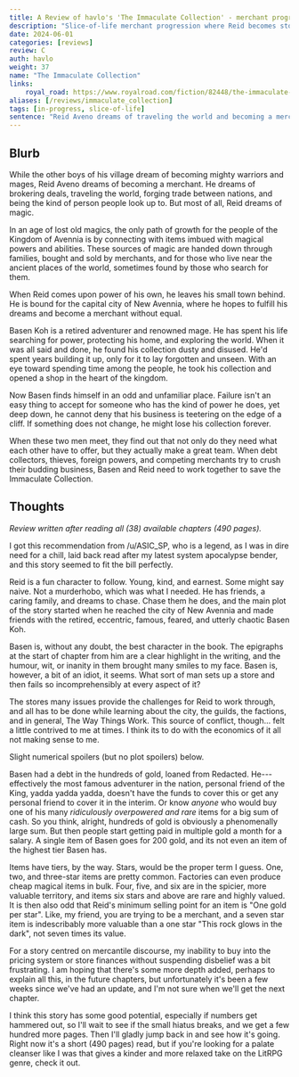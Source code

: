 ```yaml
---
title: A Review of havlo's 'The Immaculate Collection' - merchant progression fantasy."
description: "Slice-of-life merchant progression where Reid becomes store manager for a famous retired adventurer."
date: 2024-06-01
categories: [reviews]
review: C
auth: havlo
weight: 37
name: "The Immaculate Collection"
links:
    royal_road: https://www.royalroad.com/fiction/82448/the-immaculate-collection-merchant-progression
aliases: [/reviews/immaculate_collection]
tags: [in-progress, slice-of-life]
sentence: "Reid Aveno dreams of traveling the world and becoming a merchant."
---
```


## Blurb

While the other boys of his village dream of becoming mighty warriors and mages, Reid Aveno dreams of becoming a merchant. He dreams of brokering deals, traveling the world, forging trade between nations, and being the kind of person people look up to.  But most of all, Reid dreams of magic.

In an age of lost old magics, the only path of growth for the people of the Kingdom of Avennia is by connecting with items imbued with magical powers and abilities. These sources of magic are handed down through families, bought and sold by merchants, and for those who live near the ancient places of the world, sometimes found by those who search for them.

When Reid comes upon power of his own, he leaves his small town behind. He is bound for the capital city of New Avennia, where he hopes to fulfill his dreams and become a merchant without equal.

Basen Koh is a retired adventurer and renowned mage. He has spent his life searching for power, protecting his home, and exploring the world. When it was all said and done, he found his collection dusty and disused. He'd spent years building it up, only for it to lay forgotten and unseen. With an eye toward spending time among the people, he took his collection and opened a shop in the heart of the kingdom.

Now Basen finds himself in an odd and unfamiliar place. Failure isn't an easy thing to accept for someone who has the kind of power he does, yet deep down, he cannot deny that his business is teetering on the edge of a cliff. If something does not change, he might lose his collection forever.

When these two men meet, they find out that not only do they need what each other have to offer, but they actually make a great team. When debt collectors, thieves, foreign powers, and competing merchants try to crush their budding business, Basen and Reid need to work together to save the Immaculate Collection. 

## Thoughts

*Review written after reading all (38) available chapters (490 pages).*

I got this recommendation from /u/ASIC_SP, who is a legend, as I was in dire need for a chill, laid back read after my latest system apocalypse bender, and this story seemed to fit the bill perfectly.

Reid is a fun character to follow. Young, kind, and earnest. Some might say naive. Not a murderhobo, which was what I needed. He has friends, a caring family, and dreams to chase. Chase them he does, and the main plot of the story started when he reached the city of New Avennia and made friends with the retired, eccentric, famous, feared, and utterly chaotic Basen Koh.

Basen is, without any doubt, the best character in the book. The epigraphs at the start of chapter from him are a clear highlight in the writing, and the humour, wit, or inanity in them brought many smiles to my face. Basen is, however, a bit of an idiot, it seems. What sort of man sets up a store and then fails so incomprehensibly at every aspect of it?

The stores many issues provide the challenges for Reid to work through, and all has to be done while learning about the city, the guilds, the factions, and in general, The Way Things Work. This source of conflict, though... felt a little contrived to me at times. I think its to do with the economics of it all not making sense to me.

Slight numerical spoilers (but no plot spoilers) below.

Basen had a debt in the hundreds of gold, loaned from Redacted. He---effectively the most famous adventurer in the nation, personal friend of the King, yadda yadda yadda, doesn't have the funds to cover this or get any personal friend to cover it in the interim. Or know *anyone* who would buy one of his many *ridiculously overpowered and rare* items for a big sum of cash. So you think, alright, hundreds of gold is obviously a phenomenally large sum. But then people start getting paid in multiple gold a month for a salary. A single item of Basen goes for 200 gold, and its not even an item of the highest tier Basen has.

Items have tiers, by the way. Stars, would be the proper term I guess. One, two, and three-star items are pretty common. Factories can even produce cheap magical items in bulk. Four, five, and six are in the spicier, more valuable territory, and items six stars and above are rare and highly valued. It is then also odd that Reid's minimum selling point for an item is "One gold per star". Like, my friend, you are trying to be a merchant, and a seven star item is indescribably more valuable than a one star "This rock glows in the dark", not seven times its value.

For a story centred on mercantile discourse, my inability to buy into the pricing system or store finances without suspending disbelief was a bit frustrating. I am hoping that there's some more depth added, perhaps to explain all this, in the future chapters, but unfortunately it's been a few weeks since we've had an update, and I'm not sure when we'll get the next chapter.

I think this story has some good potential, especially if numbers get hammered out, so I'll wait to see if the small hiatus breaks, and we get a few hundred more pages. Then I'll gladly jump back in and see how it's going. Right now it's a short (490 pages) read, but if you're looking for a palate cleanser like I was that gives a kinder and more relaxed take on the LitRPG genre, check it out.